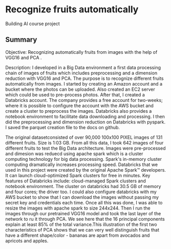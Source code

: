 # Recognize fruits automatically
Building AI course project

## Summary
Objective: Recognizing automatically fruits from images with the help of VGG16 and PCA . 

Description: 
I developed in a Big Data environment a first data processing chain of images of fruits which includes preprocessing and a dimension reduction with VGG16 and PCA. The purpose is to recognize different fruits automatically from images. I started by creating an Amazon account and a bucket where the photos can be uploaded. Also created an EC2 server which could be used to pre-process photos. After that, I created a Databricks account. The company provides a free account for two-weeks; where it is possible to configure the account with the AWS bucket and create a cluster to preprocess the images. Databricks also provides a notebook environment to facilitate data downloading and processing. I then did the preprocessing and dimension reduction on Databricks with pyspark. I saved the parquet creation file to the docs on github.

The original datasetconsisted of over 90,000 100x100 PIXEL images of 131 different fruits. Size is 1:03 GB. From all this data, I took 642 images of four different fruits to test the Big Data architecture. Images were pre-processed and dimesion was reduecd using apache spark which is a cluster computing technology for big data processing. Spark's in-memory cluster computing dramatically increases processing speed. Databricks that we used in this project were created by the original Apache Spark™ developers. It can launch cloud-optimized Spark clusters for free in minutes. Key features of Databricks include: cloud-managed Spark clusters and notebook environment. The cluster on databricks had 30.5 GB of memory and four cores; the driver too. I could also configure databricks with my AWS bucket to show that I can download the images without passing my secret key and credentials each time. Once all this was done, I was able to resize the images with apache spark to size 244x244. Then I run the images through our pretrained VGG16 model and took the last layer of the network to ru it through PCA. We see here that the 16 principal components explain at least 85% of the total variance.This illustration of the first two characteristics of PCA shows that we can very well distinguish fruits that have a different shape/color - bananas are apart from avocados and apricots and apples.
